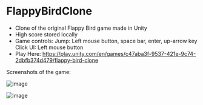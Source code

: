 # FlappyBirdClone
- Clone of the original Flappy Bird game made in Unity
- High score stored locally
- Game controls:
    Jump: Left mouse button, space bar, enter, up-arrow key
    Click UI: Left mouse button
- Play Here:
https://play.unity.com/en/games/c47aba3f-9537-421e-9c74-2dbfb374d479/flappy-bird-clone

Screenshots of the game:

![image](https://github.com/HaraldsU/FlappyBirdClone/assets/108159222/1bd2cb76-a640-488c-9d2c-e922c97d7494)

![image](https://github.com/HaraldsU/FlappyBirdClone/assets/108159222/4f323e06-c4d5-47b3-8bb0-52400266cf6a)

